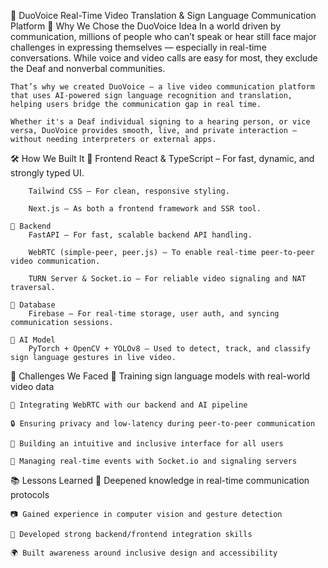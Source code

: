 🤝 DuoVoice
Real-Time Video Translation & Sign Language Communication Platform
🚀 Why We Chose the DuoVoice Idea
    In a world driven by communication, millions of people who can’t speak or hear still face major challenges in expressing themselves — especially in real-time conversations. While voice and video calls are easy for most, they exclude the Deaf and nonverbal communities.

    That’s why we created DuoVoice — a live video communication platform that uses AI-powered sign language recognition and translation, helping users bridge the communication gap in real time.

    Whether it's a Deaf individual signing to a hearing person, or vice versa, DuoVoice provides smooth, live, and private interaction — without needing interpreters or external apps.

🛠️ How We Built It
    🔹 Frontend
        React & TypeScript – For fast, dynamic, and strongly typed UI.

        Tailwind CSS – For clean, responsive styling.

        Next.js – As both a frontend framework and SSR tool.

    🔹 Backend
        FastAPI – For fast, scalable backend API handling.

        WebRTC (simple-peer, peer.js) – To enable real-time peer-to-peer video communication.

        TURN Server & Socket.io – For reliable video signaling and NAT traversal.

    🔹 Database
        Firebase – For real-time storage, user auth, and syncing communication sessions.

    🔹 AI Model
        PyTorch + OpenCV + YOLOv8 – Used to detect, track, and classify sign language gestures in live video.

🧩 Challenges We Faced
    🧠 Training sign language models with real-world video data

    📡 Integrating WebRTC with our backend and AI pipeline

    🔒 Ensuring privacy and low-latency during peer-to-peer communication

    🎨 Building an intuitive and inclusive interface for all users

    🔌 Managing real-time events with Socket.io and signaling servers

📚 Lessons Learned
    🧠 Deepened knowledge in real-time communication protocols

    📷 Gained experience in computer vision and gesture detection

    🔧 Developed strong backend/frontend integration skills

    🌍 Built awareness around inclusive design and accessibility